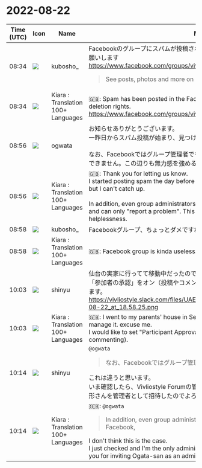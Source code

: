 # 2022-08-22

|Time (UTC)|Icon|Name|Message|
|---|---|---|---|
|08:34|![](https://secure.gravatar.com/avatar/1f9e7066d4a1b6eb720fced005a15e84.jpg?s=72&d=https%3A%2F%2Fa.slack-edge.com%2Fdf10d%2Fimg%2Favatars%2Fava_0003-72.png)|kubosho_|Facebookのグループにスパムが投稿されているので削除権限を持っている方は削除お願いします<br><https://www.facebook.com/groups/vivliostyle/><br><blockquote>See posts, photos and more on Facebook.</blockquote>|
|08:34|![](https://avatars.slack-edge.com/2021-08-02/2324149410423_2aa7423c4133ecb9f168_72.png)|Kiara : Translation 100+ Languages|🇬🇧: Spam has been posted in the Facebook group, so please delete it if you have deletion rights.<br><https://www.facebook.com/groups/vivliostyle/>|
|08:56|![](https://avatars.slack-edge.com/2019-11-22/845042642576_070441337abaca9fb7b3_72.png)|ogwata|お知らせありがとうございます。<br>一昨日からスパム投稿が始まり、見つけ次第方がしているのですが追いつきません。<br><br>なお、Facebookではグループ管理者でも任意の投稿を削除出来ず、「問題を報告」しかできません。この辺りも無力感を強める要因になっています。|
|08:56|![](https://avatars.slack-edge.com/2021-08-02/2324149410423_2aa7423c4133ecb9f168_72.png)|Kiara : Translation 100+ Languages|🇬🇧: Thank you for letting us know.<br>I started posting spam the day before yesterday, and I'm doing it as soon as I find it, but I can't catch up.<br><br>In addition, even group administrators cannot delete arbitrary posts on Facebook, and can only "report a problem". This is also a factor that strengthens the feeling of helplessness.|
|08:58|![](https://secure.gravatar.com/avatar/1f9e7066d4a1b6eb720fced005a15e84.jpg?s=72&d=https%3A%2F%2Fa.slack-edge.com%2Fdf10d%2Fimg%2Favatars%2Fava_0003-72.png)|kubosho_|Facebookグループ、ちょっとダメですね……|
|08:58|![](https://avatars.slack-edge.com/2021-08-02/2324149410423_2aa7423c4133ecb9f168_72.png)|Kiara : Translation 100+ Languages|🇬🇧: Facebook group is kinda useless...|
|10:03|![](https://avatars.slack-edge.com/2018-04-27/354445776386_e258f5ed5ba887b08668_72.jpg)|shinyu|仙台の実家に行ってて移動中だったので管理できてませんでした。すみません。<br>「参加者の承認」をオン（投稿やコメントをする前に承認が必要）に設定しようと思います。<br>https://vivliostyle.slack.com/files/UAE8V83GA/F03UGHED013/screen_shot_2022-08-22_at_18.58.25.png|
|10:03|![](https://avatars.slack-edge.com/2021-08-02/2324149410423_2aa7423c4133ecb9f168_72.png)|Kiara : Translation 100+ Languages|🇬🇧: I went to my parents' house in Sendai and was on the move, so I couldn't manage it. excuse me.<br>I would like to set "Participant Approval" to ON (requires approval before posting or commenting).|
|10:14|![](https://avatars.slack-edge.com/2018-04-27/354445776386_e258f5ed5ba887b08668_72.jpg)|shinyu|`@ogwata`<br><blockquote>なお、Facebookではグループ管理者でも任意の投稿を削除出来ず、</blockquote>これは違うと思います。<br>いま確認したら、Vivliostyle Forumの管理者・モデレーターは、私だけでした。いま小形さんを管理者として招待したのでよろしく|
|10:14|![](https://avatars.slack-edge.com/2021-08-02/2324149410423_2aa7423c4133ecb9f168_72.png)|Kiara : Translation 100+ Languages|🇬🇧: `@ogwata`<br><blockquote>In addition, even group administrators cannot delete arbitrary posts on Facebook,</blockquote>I don't think this is the case.<br>I just checked and I'm the only administrator/moderator of Vivliostyle Forum. Thank you for inviting Ogata-san as an administrator.|
